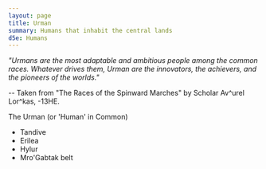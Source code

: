 ```yaml
---
layout: page
title: Urman
summary: Humans that inhabit the central lands
d5e: Humans
---
```


<em>"Urmans are the most adaptable and ambitious people among the common races.
Whatever drives them, Urman are the innovators, the achievers, and the pioneers
of the worlds."</em>

\-- Taken from "The Races of the Spinward Marches" by Scholar Av^urel Lor^kas,
-13HE.

The Urman (or 'Human' in Common)

- Tandive
- Erilea
- Hylur
- Mro'Gabtak belt
